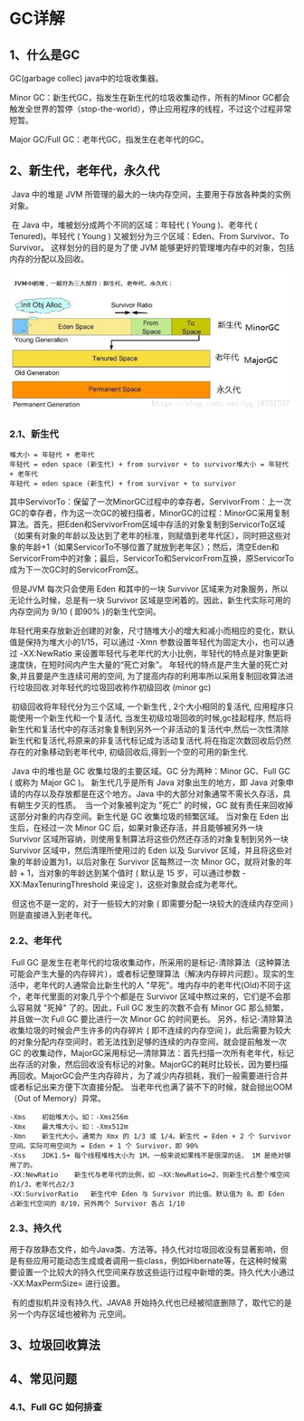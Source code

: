 # GC详解

## 1、什么是GC

GC(garbage collec) java中的垃圾收集器。

Minor GC：新生代GC，指发生在新生代的垃圾收集动作，所有的Minor GC都会触发全世界的暂停（stop-the-world），停止应用程序的线程，不过这个过程非常短暂。

Major GC/Full GC：老年代GC，指发生在老年代的GC。

## 2、新生代，老年代，永久代

​	Java 中的堆是 JVM 所管理的最大的一块内存空间，主要用于存放各种类的实例对象。 

​	在 Java 中，堆被划分成两个不同的区域：年轻代 ( Young )、老年代 ( Tenured)。年轻代 ( Young ) 又被划分为三个区域：Eden、From Survivor、To Survivor。 这样划分的目的是为了使 JVM 能够更好的管理堆内存中的对象，包括内存的分配以及回收。

![](images/gc.png)

### 2.1、新生代

	堆大小 = 年轻代 + 老年代
	年轻代 = eden space (新生代) + from survivor + to survivor堆大小 = 年轻代 + 老年代
	年轻代 = eden space (新生代) + from survivor + to survivor
​		其中ServivorTo：保留了一次MinorGC过程中的幸存者。ServivorFrom：上一次GC的幸存者，作为这一次GC的被扫描者，MinorGC的过程：MinorGC采用复制算法。首先，把Eden和ServivorFrom区域中存活的对象复制到ServicorTo区域（如果有对象的年龄以及达到了老年的标准，则赋值到老年代区），同时把这些对象的年龄+1（如果ServicorTo不够位置了就放到老年区）；然后，清空Eden和ServicorFrom中的对象；最后，ServicorTo和ServicorFrom互换，原ServicorTo成为下一次GC时的ServicorFrom区。

​		但是JVM 每次只会使用 Eden 和其中的一块 Survivor 区域来为对象服务，所以无论什么时候，总是有一块 Survivor 区域是空闲着的。因此，新生代实际可用的内存空间为 9/10 ( 即90% )的新生代空间。

​		年轻代用来存放新近创建的对象，尺寸随堆大小的增大和减小而相应的变化，默认值是保持为堆大小的1/15，可以通过 -Xmn 参数设置年轻代为固定大小，也可以通过 -XX:NewRatio 来设置年轻代与老年代的大小比例，年轻代的特点是对象更新速度快，在短时间内产生大量的“死亡对象”。
年轻代的特点是产生大量的死亡对象,并且要是产生连续可用的空间, 为了提高内存的利用率所以采用复制回收算法进行垃圾回收.对年轻代的垃圾回收称作初级回收 (minor gc)

​		初级回收将年轻代分为三个区域, 一个新生代 , 2个大小相同的复活代, 应用程序只能使用一个新生代和一个复活代, 当发生初级垃圾回收的时候,gc挂起程序, 然后将新生代和复活代中的存活对象复制到另外一个非活动的复活代中,然后一次性清除新生代和复活代,将原来的非复活代标记成为活动复活代.将在指定次数回收后仍然存在的对象移动到老年代中, 初级回收后,得到一个空的可用的新生代.

​		Java 中的堆也是 GC 收集垃圾的主要区域。GC 分为两种：Minor GC、Full GC ( 或称为 Major GC )。
新生代几乎是所有 Java 对象出生的地方，即 Java 对象申请的内存以及存放都是在这个地方。Java 中的大部分对象通常不需长久存活，具有朝生夕灭的性质。 
​		当一个对象被判定为 "死亡" 的时候，GC 就有责任来回收掉这部分对象的内存空间。新生代是 GC 收集垃圾的频繁区域。 当对象在 Eden 出生后，在经过一次 Minor GC 后，如果对象还存活，并且能够被另外一块 Survivor 区域所容纳，则使用复制算法将这些仍然还存活的对象复制到另外一块 Survivor 区域中，然后清理所使用过的 Eden 以及 Survivor 区域，并且将这些对象的年龄设置为1，以后对象在 Survivor 区每熬过一次 Minor GC，就将对象的年龄 + 1，当对象的年龄达到某个值时 ( 默认是 15 岁，可以通过参数 -XX:MaxTenuringThreshold 来设定 )，这些对象就会成为老年代。 

​		但这也不是一定的，对于一些较大的对象 ( 即需要分配一块较大的连续内存空间 ) 则是直接进入到老年代。

### 2.2、老年代

​		Full GC 是发生在老年代的垃圾收集动作，所采用的是标记-清除算法（这种算法可能会产生大量的内存碎片），或者标记整理算法（解决内存碎片问题）。
​		现实的生活中，老年代的人通常会比新生代的人 "早死"。堆内存中的老年代(Old)不同于这个，老年代里面的对象几乎个个都是在 Survivor 区域中熬过来的，它们是不会那么容易就 "死掉" 了的。因此，Full GC 发生的次数不会有 Minor GC 那么频繁，并且做一次 Full GC 要比进行一次 Minor GC 的时间更长。 
另外，标记-清除算法收集垃圾的时候会产生许多的内存碎片 ( 即不连续的内存空间 )，此后需要为较大的对象分配内存空间时，若无法找到足够的连续的内存空间，就会提前触发一次 GC 的收集动作，MajorGC采用标记—清除算法：首先扫描一次所有老年代，标记出存活的对象，然后回收没有标记的对象。MajorGC的耗时比较长，因为要扫描再回收。MajorGC会产生内存碎片，为了减少内存损耗，我们一般需要进行合并或者标记出来方便下次直接分配。 当老年代也满了装不下的时候，就会抛出OOM（Out of Memory）异常。



```
-Xms	初始堆大小。如：-Xms256m
-Xmx	最大堆大小。如：-Xmx512m
-Xmn	新生代大小。通常为 Xmx 的 1/3 或 1/4。新生代 = Eden + 2 个 Survivor 空间。实际可用空间为 = Eden + 1 个 Survivor，即 90% 
-Xss	JDK1.5+ 每个线程堆栈大小为 1M，一般来说如果栈不是很深的话， 1M 是绝对够用了的。
-XX:NewRatio	新生代与老年代的比例，如 –XX:NewRatio=2，则新生代占整个堆空间的1/3，老年代占2/3
-XX:SurvivorRatio	新生代中 Eden 与 Survivor 的比值。默认值为 8。即 Eden 占新生代空间的 8/10，另外两个 Survivor 各占 1/10 
```



### 2.3、持久代

​		用于存放静态文件，如今Java类、方法等。持久代对垃圾回收没有显著影响，但是有些应用可能动态生成或者调用一些class，例如Hibernate等，在这种时候需要设置一个比较大的持久代空间来存放这些运行过程中新增的类。持久代大小通过 -XX:MaxPermSize=<N> 进行设置。

​	有的虚拟机并没有持久代，JAVA8 开始持久代也已经被彻底删除了，取代它的是另一个内存区域也被称为 元空间。

## 3、垃圾回收算法



## 4、常见问题

### 4.1、Full GC 如何排查



